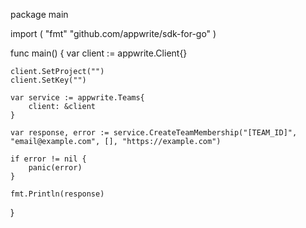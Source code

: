package main

import (
    "fmt"
    "github.com/appwrite/sdk-for-go"
)

func main() {
    var client := appwrite.Client{}

    client.SetProject("")
    client.SetKey("")

    var service := appwrite.Teams{
        client: &client
    }

    var response, error := service.CreateTeamMembership("[TEAM_ID]", "email@example.com", [], "https://example.com")

    if error != nil {
        panic(error)
    }

    fmt.Println(response)
}